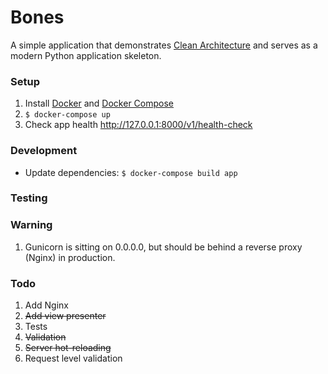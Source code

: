 # Bones
A simple application that demonstrates [Clean Architecture](https://blog.cleancoder.com/uncle-bob/2012/08/13/the-clean-architecture.html) and serves as a modern Python application skeleton.

### Setup

1. Install [Docker](https://docs.docker.com/install/) and [Docker Compose](https://docs.docker.com/compose/install/)
2. `$ docker-compose up`
3. Check app health http://127.0.0.1:8000/v1/health-check

### Development

* Update dependencies: `$ docker-compose build app`

### Testing

### Warning

1. Gunicorn is sitting on 0.0.0.0, but should be behind a reverse proxy (Nginx) in production.

### Todo

1. Add Nginx
2. ~~Add view presenter~~
3. Tests
4. ~~Validation~~
5. ~~Server hot-reloading~~
6. Request level validation
